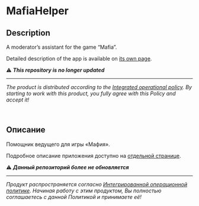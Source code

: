 # MafiaHelper

## Description

A moderator’s assistant for the game “Mafia”.

Detailed description of the app is available on [its own page](https://adslbarxatov.github.io/MafiaHelper).

:warning: ***This repository is no longer updated***

---

*The product is distributed according to the [Integrated operational policy](https://adslbarxatov.github.io/IOP).
By starting to work with this product, you fully agree with this Policy and accept it!*

&nbsp;



## Описание

Помощник ведущего для игры «Мафия».

Подробное описание приложения доступно на [отдельной странице](https://adslbarxatov.github.io/MafiaHelper/ru).

:warning: ***Данный репозиторий более не обновляется***

---

*Продукт распространяется согласно [Интегрированной операционной политике](https://adslbarxatov.github.io/IOP/ru).
Начиная работу с этим продуктом, Вы полностью соглашаетесь с данной Политикой и принимаете её!*
